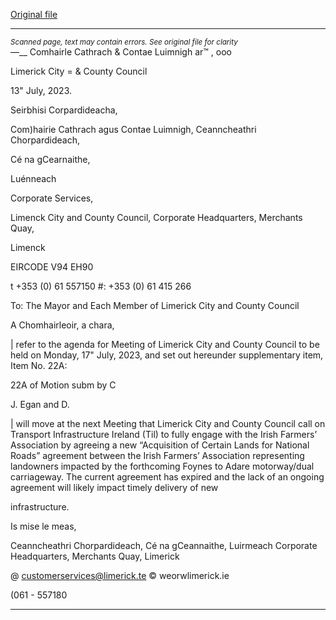[Original file](https://www.limerick.ie/sites/default/files/media/documents/2023-07/00-i-Supplementary-Item-Meeting-of-Limerick-City-and-County-Council-17th-July-2023.pdf)

---
*<small>Scanned page, text may contain errors. See original file for clarity</small>*  
—__ Comhairle Cathrach
& Contae Luimnigh
ar™ , ooo

Limerick City
= & County Council

13" July, 2023.

Seirbhisi Corpardideacha,

Com)hairie Cathrach agus Contae Luimnigh,
Ceanncheathri Chorpardideach,

Cé na gCearnaithe,

Luénneach

Corporate Services,

Limenck City and County Council,
Corporate Headquarters,
Merchants Quay,

Limenck

EIRCODE V94 EH90

t +353 (0) 61 557150
#: +353 (0) 61 415 266

To: The Mayor and Each Member of Limerick City and County Council

A Chomhairleoir, a chara,

| refer to the agenda for Meeting of Limerick City and County Council to be held on Monday,
17" July, 2023, and set out hereunder supplementary item, Item No. 22A:

22A of Motion subm by C

J. Egan and D.

| will move at the next Meeting that Limerick City and County Council call on Transport
Infrastructure Ireland (Til) to fully engage with the Irish Farmers’ Association by
agreeing a new “Acquisition of Certain Lands for National Roads” agreement between
the Irish Farmers’ Association representing landowners impacted by the forthcoming
Foynes to Adare motorway/dual carriageway. The current agreement has expired and
the lack of an ongoing agreement will likely impact timely delivery of new

infrastructure.

Is mise le meas,

Ceanncheathri Chorpardideach, Cé na gCeannaithe, Luirmeach
Corporate Headquarters, Merchants Quay, Limerick

@ customerservices@limerick.te
© weorwlimerick.ie

(061 - 557180


---

